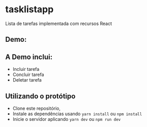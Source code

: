 # tasklistapp
Lista de tarefas implementada com recursos React

## Demo: 

## A Demo inclui:

- Incluir tarefa
- Concluir tarefa
- Deletar tarefa

## Utilizando o protótipo

- Clone este repositório,
- Instale as dependências usando `yarn install` ou `npm install`
- Inicie o servidor aplicando `yarn dev` ou `npm run dev`
